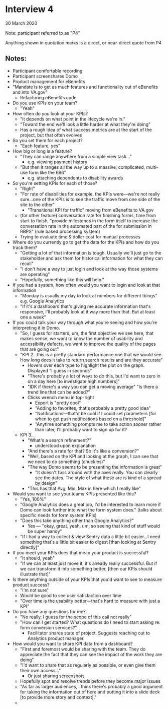 # Interview 4

30 March 2020

Note: participant referred to as "P4"

Anything shown in quotation marks is a direct, or near-direct quote from P4

## Notes:

- Participant comfortable recording
- Participant screenshares Domo
- Product management for eBenefits
- "Mandate is to get as much features and functionality out of eBenefits and into VA.gov"
    - Refactoring eBenefits code
- Do you use KPIs on your team?
    - "Yeah"
- How often do you look at your KPIs?
    - "It depends on what point in the lifecycle we're in."
    - "Toward the end we'll look a little harder at what they're doing"
    - Has a rough idea of what success metrics are at the start of the project, but that often evolves
- So you set them for each project?
    - "Each feature, yes"
- How big or long is a feature?
    - "They can range anywhere from a simple view task..."
        - e.g. viewing payment history
    - "But then it ranges all the way up to a massive, complicated, multi-use form like the 686"
        - e.g. attaching dependents to disability awards
- So you're setting KPIs for each of those?
    - "Right"
    - "For rate of disabilities for example, the KPIs were—we're not really sure...one of the KPIs is to see the traffic move from one side of the site to the other"
        - "Transitional KPI for traffic" moving from eBenefits to VA.gov
    - (for other feature) conversation rate for finishing forms, time from start to finish, "provide milestones in the form itself to increase the conversation rate in the automated part of the for submission in RBPS" (rule based processing system)
    - Trying to evaluate time & dollar cost for manual processes
- Where do you currently go to get the data for the KPIs and how do you track them?
    - "Getting a lot of that information is tough. Usually we'll just go to the stakeholder and ask them for historical information for what they can recall"
    - "I don't have a way to just login and look at the way those systems are operating"
    - "Hopefully, something like this will help."
- If you had a system, how often would you want to login and look at that information
    - "Monday is usually my day to look at numbers for different things" e.g. Google Analytics
    - "If it's a dashboard that's giving me accurate information that's responsive, I'll probably look at it way more than that. But at least one a week"
- If you could talk your way through what you're seeing and how you're interpreting it in Domo.
    - "So, I guess for starters, um, the first objective we see here, that makes sense, we want to know the number of usability and accessibility defects, we want to improve the quality of the pages that are going out"
    - "KPI 2...this is a pretty standard performance one that we would see. How long does it take to return search results and are they accurate"
        - Hovers over each type to highlight the plot on the graph. Displayed "I guess in seconds"
        - "There's probably a lot of ways to do this, but I'd want to zero in on a day here [to investigate high numbers]"
        - "IDK if there's a way you can get a moving average" "Is there a trend line that can be added?"
        - Clicks wrench menu in top-right
            - Export is "pretty cool"
            - "Adding to favorites, that's probably a pretty good idea"
            - "Notifications—that'd be cool if I could set parameters [for when to get push notifications based on a threshold]"
            - "Anytime something prompts me to take action sooner rather than later, I'll probably want to sign up for it?
    - KPI 3...
        - "What's a search refinement?"
            - understood upon explanation
        - "And there's a rate for that? So it's like a conversion?"
        - "Well, based on the KPI and looking at the graph, I can see that we need to do something (chuckles)"
        - "The way Domo seems to be presenting the information is great"
            - "It doesn't fuss around with the axes really. You can clearly see the dates. The style of what these are is kind of a spread by design"
        - "This has that Avg, Min, Max in here which I really like"
- Would you want to see your teams KPIs presented like this?
    - "Yes, 100%"
    - "Google Analytics does a great job, I'd be interested to learn more if Domo can look further into what the form system does." (talks about specific needs for form system KPIs)
    - "Does this take anything other than Google Analytics?"
        - Yes — "okay, great, yeah, um, so seeing that kind of stuff would be super handy"
    - "If I had a way to collect & view Sentry data a little bit easier...I need something that's a little bit easier to digest [than looking at Sentry directly]"
- If you meet your KPIs does that mean your product is successful?
    - "It should, yeah"
    - "If we can at least just move it, it's already really successful. But if we can transform it into something better, [then our KPIs should illustrate that]"
- Is there anything outside of your KPIs that you'd want to see to measure product success?
    - "I'm not sure"
    - Would be good to see user satisfaction over time
    - "Over time is the usability better—that's hard to measure with just a KPI"
- Do you have any questions for me?
    - "No really, I guess for the scope of this call not really"
    - "How can I get started? What questions do I need to start asking re: form conversion services?"
        - Facilitator shares state of project. Suggests reaching out to Analytics product manager.
- How would you want to share KPI data from a dashboard?
    - "First and foremost would be sharing with the team. They do appreciate the fact that they can see the impact of the work they are doing"
    - "I'd want to share that as regularly as possible, or even give them their own access..."
        - Or just sharing screenshots
    - Hopefully spot and resolve trends before they become major issues
    - "As far as larger audiences, I think there's probably a good argument for taking the information out of here and putting it into a slide deck [to provide more story and context]."
    -